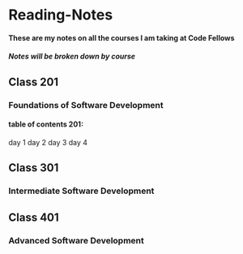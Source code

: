 # Reading-Notes
#### These are my notes on all the courses I am taking at Code Fellows
##### Notes will be broken down by course

## Class 201
### Foundations of Software Development

#### table of contents 201:
day 1 
day 2
day 3 
day 4

## Class 301
### Intermediate Software Development

## Class 401
### Advanced Software Development

